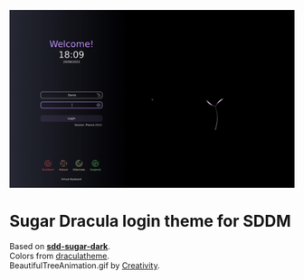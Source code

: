 ![Sugar Dracula Theme for SDDM](Previews/output1_good.gif)

# Sugar Dracula login theme for SDDM

Based on **[sdd-sugar-dark](https://github.com/MarianArlt/sddm-sugar-light)**.<br />
Colors from [draculatheme](https://draculatheme.com/).<br />
BeautifulTreeAnimation.gif by [Creativity](https://store.kde.org/u/creativity).<br />

